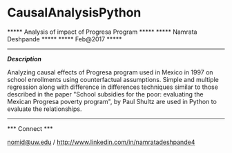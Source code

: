 # CausalAnalysisPython
***** Analysis of impact of Progresa Program *****
***** Namrata Deshpande *****
***** Feb@2017 *****
___________________________________________________________________________

***Description***

Analyzing causal effects of Progresa program used in Mexico in 1997 on school enrollments using counterfactual assumptions. Simple and multiple regression along with difference in differences techniques similar to those described in the paper "School subsidies for the poor: evaluating the Mexican Progresa poverty program", by Paul Shultz are used in Python to evaluate the relationships. 

___________________________________________________________________________

*** Connect ***

nomid@uw.edu / http://www.linkedin.com/in/namratadeshpande4

